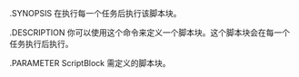 .SYNOPSIS
    在执行每一个任务后执行该脚本块。

.DESCRIPTION
    你可以使用这个命令来定义一个脚本块。这个脚本块会在每一个任务执行后执行。

.PARAMETER ScriptBlock
    需定义的脚本块。